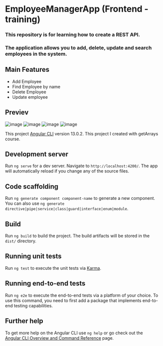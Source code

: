 # EmployeeManagerApp (Frontend - training)
### This repository is for learning how to create a REST API.
### The application allows you to add, delete, update and search employees in the system.

## Main Features
* Add Employee
* Find Employee by name
* Delete Employee
* Update employee


## Previev
![image](https://user-images.githubusercontent.com/55663358/142049687-f330fa2d-7c2a-4f6f-9d62-caa30e1c37ed.png)
![image](https://user-images.githubusercontent.com/55663358/142050211-570ba9cc-bac2-45c5-a9ac-1b322385e4c5.png)
![image](https://user-images.githubusercontent.com/55663358/142050085-d882f4b6-1b6b-468a-865a-bd64595c7a36.png)
![image](https://user-images.githubusercontent.com/55663358/142050172-4f3aeb1b-b5a6-451b-8b36-706dd7667177.png)


This project [Angular CLI](https://github.com/angular/angular-cli) version 13.0.2.
This project I created with getArrays course.
## Development server

Run `ng serve` for a dev server. Navigate to `http://localhost:4200/`. The app will automatically reload if you change any of the source files.

## Code scaffolding

Run `ng generate component component-name` to generate a new component. You can also use `ng generate directive|pipe|service|class|guard|interface|enum|module`.

## Build

Run `ng build` to build the project. The build artifacts will be stored in the `dist/` directory.

## Running unit tests

Run `ng test` to execute the unit tests via [Karma](https://karma-runner.github.io).

## Running end-to-end tests

Run `ng e2e` to execute the end-to-end tests via a platform of your choice. To use this command, you need to first add a package that implements end-to-end testing capabilities.

## Further help

To get more help on the Angular CLI use `ng help` or go check out the [Angular CLI Overview and Command Reference](https://angular.io/cli) page.

